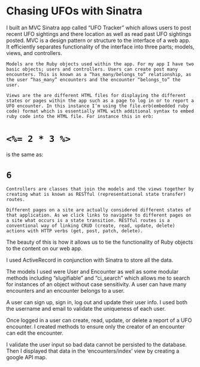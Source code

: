 # Chasing UFOs with Sinatra



I built an MVC Sinatra app called “UFO Tracker” which allows users to post recent UFO sightings and there location as well as read past UFO sightings posted. MVC is a design pattern or structure to the interface of a web app. It efficiently separates functionality of the interface into three parts; models, views, and controllers. 

	Models are the Ruby objects used within the app. For my app I have two basic objects; users and controllers. Users can create post many encounters. This is known as a “has_many/belongs_to” relationship, as the user “has_many” encounters and the encounter “belongs_to” the user.

	Views are the are different HTML files for displaying the different states or pages within the app such as a page to log in or to report a UFO encounter. In this instance I’m using the file.erb(embedded ruby code) format which is essentially HTML with additional syntax to embed ruby code into the HTML file. For instance this in erb: 
<code><h1><%= 2 * 3 %></h1></code>
is the same as: 
<code><h1>6</h1></code>

	Controllers are classes that join the models and the views together by creating what is known as RESTful (representational state transfer) routes.

	Different pages on a site are actually considered different states of that application. As we click links to navigate to different pages on a site what occurs is a state transition. RESTful routes is a conventional way of linking CRUD (create, read, update, delete) actions with HTTP verbs (get, post, patch, delete). 
 The beauty of this is how it allows us to tie the functionality of Ruby objects to the content on our web app.

 I used ActiveRecord in conjunction with Sinatra to store all the data. 

 The models I used were User and Encounter as well as some modular methods including “slugifiable”  and “ci_search” which allows me to search for instances of an object without case sensitivity. A user can have many encounters  and an encounter belongs to a user.


A user can sign up, sign in, log out and update their user info. I used both the username and email to validate the uniqueness of each user. 

Once logged in a user can create, read, update, or delete a  report of a UFO encounter. I created methods to ensure only the creator of an encounter can edit the encounter.

 I validate the user input so bad data cannot be persisted to the database. Then I displayed that data in the ‘encounters/index’ view by  creating a google API map.
